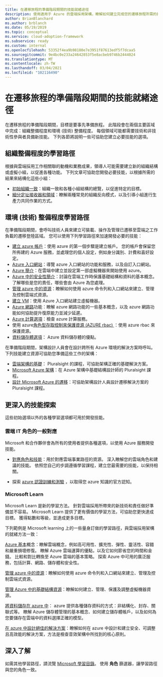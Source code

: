 ```yaml
---
title: 在遷移旅程的準備階段期間的技能就緒途徑
description: 使用適用于 Azure 的雲端採用架構，瞭解如何建立完成您的遷移旅程所需的技能。
author: BrianBlanchard
ms.author: brblanch
ms.date: 05/19/2019
ms.topic: conceptual
ms.service: cloud-adoption-framework
ms.subservice: ready
ms.custom: internal
ms.openlocfilehash: 53352f4ea9b98180e7e3951f87613edf5f7dcaa5
ms.sourcegitcommit: 9e4bc0e233a24642853f5e8acbeb9746b2444024
ms.translationtype: MT
ms.contentlocale: zh-TW
ms.lasthandoff: 03/04/2021
ms.locfileid: "102116490"
---
```

# <a name="skills-readiness-path-during-the-readiness-phase-of-a-migration-journey"></a>在遷移旅程的準備階段期間的技能就緒途徑

在遷移旅程的準備階段期間，目標是要事先準備旅程。 此階段會在兩個主要區域中完成：組織整備程度和環境 (技術) 整備程度。 每個領域可能都需要技術和非技術性參與者具備新技能。 下列各節將說明一些可協助您建立必要技能的選項。

## <a name="organizational-readiness-learning-paths"></a>組織整備程度的學習路徑

根據與雲端採用工作相關聯的動機和業務成果，領導人可能需要建立新的組織結構或虛擬小組，以促進各種功能。 下列文章可協助您開發必要技能，以根據所需的結果來結構化這些小組：

- [初始組織一致](./index.md)：組織一致和各種小組結構的總覽，以促進特定的目標。
- [細分定址接收器和領域](../organize/fiefdoms-silos.md)：瞭解兩種常見的組織反向模式，以及引導小組進行生產力共同作業的方式。

## <a name="environmental-technical-readiness-learning-paths"></a>環境 (技術) 整備程度學習路徑

在準備階段期間，會呼叫技術人員來建立可裝載、操作及管理已遷移至雲端之工作負載的遷移登陸區域。 您可以使用下列學習路徑來加速開發必要的技能：

- [建立 azure 帳戶](/learn/modules/create-an-azure-account/)：使用 azure 的第一個步驟是建立帳戶。 您的帳戶會保留您所佈建的 Azure 服務，並處理您的個人設定，例如身分識別、計費和喜好設定。
- [Azure 入口網站](/learn/modules/tour-azure-portal/)：導覽 azure 入口網站的功能和服務，以及自訂入口網站。
- [Azure 簡介](/learn/modules/intro-to-azure-fundamentals/)：在雲端中建立並設定第一部虛擬機器來開始使用 azure。
- [Azure 中的安全性簡介](/learn/modules/protect-against-security-threats-azure/)：討論在雲端工作時保護基礎結構和資料的基本概念。 了解哪些是您的責任，哪些會由 Azure 為您處理。
- [管理 azure 中的資源](/learn/paths/manage-resources-in-azure/)：瞭解如何使用 azure 命令列和入口網站來建立、管理及控制雲端式資源。
- [建立 VM](/learn/modules/create-windows-virtual-machine-in-azure/)：使用 Azure 入口網站建立虛擬機器。
- [Azure 網路](/learn/modules/azure-networking-fundamentals/)功能：瞭解 azure 網路功能的一些基本概念，以及 azure 網路功能如何協助提升復原能力並減少延遲。
- [Azure 計算選項](/learn/modules/azure-compute-fundamentals/)：檢查 azure 計算服務。
- 使用 azure[角色型存取控制來保護資源 (AZURE rbac) ](/learn/modules/secure-azure-resources-with-rbac/)：使用 azure rbac 來保護資源。
- [資料儲存體選項](/learn/modules/azure-database-fundamentals/)： Azure 資料儲存體的優點。

在準備階段期間，架構設計人員會在設計跨所有 Azure 環境的解決方案時呼叫。 下列技能建立資源可協助您準備這些工作的架構：

- [雲端架構的基礎](https://www.pluralsight.com/courses/cloud-architecture-foundations)： Pluralsight 的課程，可協助架構正確的基礎解決方案。
- [Microsoft Azure 架構](https://www.pluralsight.com/courses/cloud-architecture-foundations)：在 Azure 架構中基礎結構設計師的 Pluralsight 課程。
- [設計 Microsoft Azure 的遷移](https://www.pluralsight.com/courses/cloud-architecture-foundations)：可協助架構設計人員設計遷移解決方案的 Pluralsight 課程。

## <a name="deeper-skills-exploration"></a>更深入的技能探索

這些初始選項以外的各種學習選項都可用於開發技能。

### <a name="typical-mappings-of-cloud-it-roles"></a>雲端 IT 角色的一般對應

Microsoft 和合作夥伴會為所有的使用者提供各種選項，以使用 Azure 服務開發技能。

- [對應角色和技能](../plan/suggested-skills.md)：用於對應雲端事業路徑的資源。 深入瞭解您的雲端角色和建議的技能。 依照您自己的步調遵循學習課程，建立您最需要的技能，以保持相關。

- 探索 [azure 認證訓練和測驗](/learn/certifications/) ，以取得您 azure 知識的官方認知。

### <a name="microsoft-learn"></a>Microsoft Learn

Microsoft Learn 是新的學習方法。 針對雲端採用所帶來的新技術和責任做好準備並不容易。 Microsoft Learn 提供了更有價值的學習方法，可協助您更快達成目標。 獲得點數和等級，並達成更多目標。

下列範例是 Microsoft learning 上的一些量身訂做的學習路徑，與雲端採用架構的就緒方法一致：

[Azure 基本](/learn/paths/az-900-describe-cloud-concepts/)概念：瞭解雲端概念，例如高可用性、擴充性、彈性、靈活性、容錯和嚴重損壞修復。 瞭解 Azure 雲端運算的優點，以及它如何節省您的時間和金錢。 比較和對比轉換至 Azure 雲端的基本策略。 探索 Azure 中可用的廣泛服務，包括計算、網路、儲存體和安全性。

[管理 azure 中的資源](/learn/modules/control-and-organize-with-azure-resource-manager/)：瞭解如何使用 azure 命令列和入口網站來建立、管理及控制雲端式資源。

[管理 Azure 中的基礎結構資源](/learn/paths/administer-infrastructure-resources-in-azure/)：瞭解如何建立、管理、保護及調整虛擬機器資源。

[將資料儲存在 azure 中](/learn/paths/store-data-in-azure/)： azure 提供各種儲存資料的方式：非結構化、封存、關聯式等。 瞭解 Azure 儲存體管理的基本概念、如何建立儲存體帳戶，以及如何為您要儲存在雲端中的資料選擇正確的模型。

[在 azure 中設計絕佳的解決方案](/learn/paths/azure-well-architected-framework/)：瞭解如何在 azure 中設計和建立安全、可調整且高效能的解決方案，方法是檢查音效架構中所找到的核心原則。

## <a name="learn-more"></a>深入了解

如需其他學習路徑，請流覽 [Microsoft 學習目錄](/learn/browse/)。 使用 **角色** 篩選器，讓學習路徑與您的角色一致。
